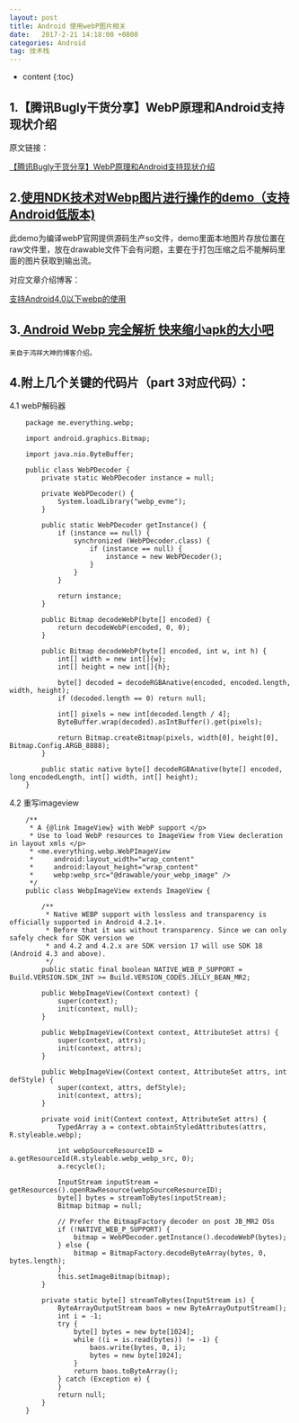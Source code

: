 ```yaml
---
layout: post
title: Android 使用webP图片相关
date:   2017-2-21 14:18:00 +0800
categories: Android
tag: 技术栈
---
```


* content
{:toc}



1.【腾讯Bugly干货分享】WebP原理和Android支持现状介绍
----------------------------------------------------
 原文链接：

[【腾讯Bugly干货分享】WebP原理和Android支持现状介绍](http://www.cnblogs.com/bugly/p/6061434.html)


2.[使用NDK技术对Webp图片进行操作的demo（支持Android低版本)](http://download.csdn.net/download/jiwangkailai02/6637013)
---------------------------------------------------------

此demo为编译webP官网提供源码生产so文件，demo里面本地图片存放位置在raw文件里，放在drawable文件下会有问题，主要在于打包压缩之后不能解码里面的图片获取到输出流。

对应文章介绍博客：

[支持Android4.0以下webp的使用](http://blog.csdn.net/jiwangkailai02/article/details/17015451)


3.[ Android Webp 完全解析 快来缩小apk的大小吧](http://blog.csdn.net/lmj623565791/article/details/53240600)
-------------------------------
	来自于鸿祥大神的博客介绍。


4.附上几个关键的代码片（part 3对应代码）：
----------------------

4.1 webP解码器


    	package me.everything.webp;
		
		import android.graphics.Bitmap;
		
		import java.nio.ByteBuffer;
		
		public class WebPDecoder {
		    private static WebPDecoder instance = null;
		
		    private WebPDecoder() {
		        System.loadLibrary("webp_evme");
		    }
		
		    public static WebPDecoder getInstance() {
		        if (instance == null) {
		            synchronized (WebPDecoder.class) {
		                if (instance == null) {
		                    instance = new WebPDecoder();
		                }
		            }
		        }
		
		        return instance;
		    }
		
		    public Bitmap decodeWebP(byte[] encoded) {
		        return decodeWebP(encoded, 0, 0);
		    }
		
		    public Bitmap decodeWebP(byte[] encoded, int w, int h) {
		        int[] width = new int[]{w};
		        int[] height = new int[]{h};
		
		        byte[] decoded = decodeRGBAnative(encoded, encoded.length, width, height);
		        if (decoded.length == 0) return null;
		
		        int[] pixels = new int[decoded.length / 4];
		        ByteBuffer.wrap(decoded).asIntBuffer().get(pixels);
		
		        return Bitmap.createBitmap(pixels, width[0], height[0], Bitmap.Config.ARGB_8888);
		    }
		
		    public static native byte[] decodeRGBAnative(byte[] encoded, long encodedLength, int[] width, int[] height);
		}


4.2  重写imageview

		
		/**
		 * A {@link ImageView} with WebP support </p>
		 * Use to load WebP resources to ImageView from View decleration in layout xmls </p>
		 * <me.everything.webp.WebPImageView
		 *     android:layout_width="wrap_content"
		 *     android:layout_height="wrap_content"
		 *     webp:webp_src="@drawable/your_webp_image" />
		 */
		public class WebpImageView extends ImageView {
		
		    /**
		     * Native WEBP support with lossless and transparency is officially supported in Android 4.2.1+.
		     * Before that it was without transparency. Since we can only safely check for SDK version we
		     * and 4.2 and 4.2.x are SDK version 17 will use SDK 18 (Android 4.3 and above).
		     */
		    public static final boolean NATIVE_WEB_P_SUPPORT = Build.VERSION.SDK_INT >= Build.VERSION_CODES.JELLY_BEAN_MR2;
		
		    public WebpImageView(Context context) {
		        super(context);
		        init(context, null);
		    }
		
		    public WebpImageView(Context context, AttributeSet attrs) {
		        super(context, attrs);
		        init(context, attrs);
		    }
		
		    public WebpImageView(Context context, AttributeSet attrs, int defStyle) {
		        super(context, attrs, defStyle);
		        init(context, attrs);
		    }
		
		    private void init(Context context, AttributeSet attrs) {
		        TypedArray a = context.obtainStyledAttributes(attrs, R.styleable.webp);
		
		        int webpSourceResourceID = a.getResourceId(R.styleable.webp_webp_src, 0);
		        a.recycle();
		
		        InputStream inputStream = getResources().openRawResource(webpSourceResourceID);
		        byte[] bytes = streamToBytes(inputStream);
		        Bitmap bitmap = null;
		
		        // Prefer the BitmapFactory decoder on post JB_MR2 OSs
		        if (!NATIVE_WEB_P_SUPPORT) {
		            bitmap = WebPDecoder.getInstance().decodeWebP(bytes);
		        } else {
		            bitmap = BitmapFactory.decodeByteArray(bytes, 0, bytes.length);
		        }
		        this.setImageBitmap(bitmap);
		    }
		
		    private static byte[] streamToBytes(InputStream is) {
		        ByteArrayOutputStream baos = new ByteArrayOutputStream();
		        int i = -1;
		        try {
		            byte[] bytes = new byte[1024];
		            while ((i = is.read(bytes)) != -1) {
		                baos.write(bytes, 0, i);
		                bytes = new byte[1024];
		            }
		            return baos.toByteArray();
		        } catch (Exception e) {
		        }
		        return null;
		    }
		}

